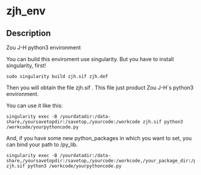 # zjh_env 

## Description
Zou J-H python3 environment

You can build this enviroment use singularity. But you have to install singularity, first!

```
sudo singularity build zjh.sif zjh.def

```

Then you will obtain the file zjh.sif . This file just product Zou J-H`s python3 environment.

You can use it like this:

```
singularity exec -B /yourdatadir:/data-share,/yoursavetopdir:/savetop,/yourcode:/workcode zjh.sif python3 /workcode/yourpythoncode.py

```

And, if you have some new python_packages in which you want to set, you can bind your path to /py\_lib. 

```
singularity exec -B /yourdatadir:/data-share,/yoursavetopdir:/savetop,/yourcode:/workcode,/your_package_dir:/py_lib zjh.sif python3 /workcode/yourpythoncode.py

```

